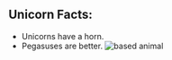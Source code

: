 ## Unicorn Facts:
* Unicorns have a horn.
* Pegasuses are better.
![based animal](https://cdn.shopify.com/s/files/1/1365/2497/products/Rainbow-unicorn-mask_1024x.png?v=1553633323)
